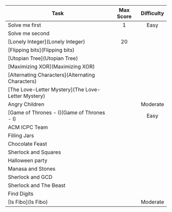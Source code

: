 | Task | Max Score | Difficulty |
|---|:---:|:---:|
| Solve me first | 1 | Easy
| Solve me second
| [Lonely Integer](Lonely Integer) | 20
| [Flipping bits](Flipping bits)
| [Utopian Tree](Utopian Tree)
| [Maximizing XOR](Maximizing XOR)
| [Alternating Characters](Alternating Characters)
| [The Love-Letter Mystery](The Love-Letter Mystery)
| Angry Children | | Moderate
| [Game of Thrones - I](Game of Thrones - I) | | Easy
| ACM ICPC Team
| Filling Jars
| Chocolate Feast
| Sherlock and Squares
| Halloween party
| Manasa and Stones
| Sherlock and GCD
| Sherlock and The Beast
| Find Digits
| [Is Fibo](Is Fibo) | | Moderate
